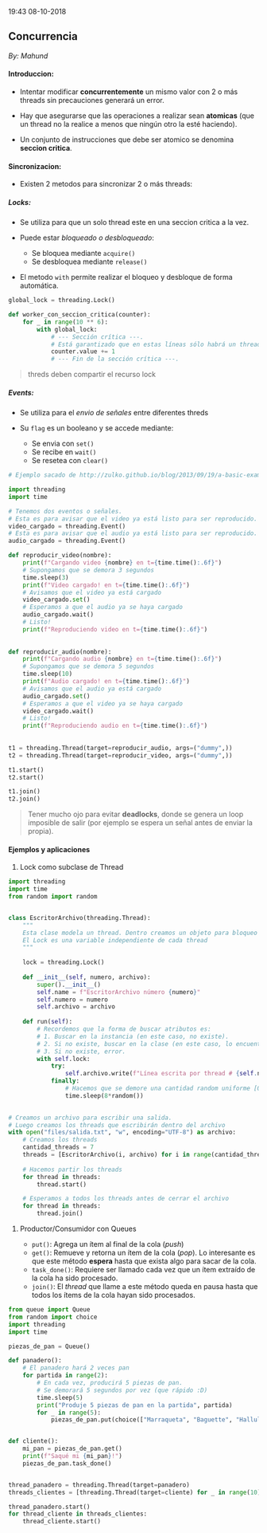 19:43 08-10-2018

## Concurrencia
_By: Mahund_

#### Introduccion:

- Intentar modificar **concurrentemente** un mismo valor con 2 o más threads sin precauciones generará un error.

- Hay que asegurarse que las operaciones a realizar sean **atomicas** (que un thread no la realice a menos que ningún otro la esté haciendo).

- Un conjunto de instrucciones que debe ser atomico se denomina **seccion critica**.

#### Sincronizacion:

- Existen 2 metodos para sincronizar 2 o más threads:

##### Locks:

- Se utiliza para que un solo thread este en una seccion critica a la vez.

- Puede estar *bloqueado o desbloqueado*:
    - Se bloquea mediante `acquire()`
    - Se desbloquea mediante `release()`

- El metodo `with` permite realizar el bloqueo y desbloque de forma automática.

```python
global_lock = threading.Lock()

def worker_con_seccion_critica(counter):
    for _ in range(10 ** 6):
        with global_lock:
            # --- Sección crítica ---. 
            # Está garantizado que en estas líneas sólo habrá un thread a la vez.
            counter.value += 1
            # --- Fin de la sección crítica ---.
```
> threds deben compartir el recurso lock

##### Events:

- Se utiliza para el *envio de señales* entre diferentes threds

- Su `flag` es un booleano y se accede mediante:
    - Se envia con `set()`
    - Se recibe en `wait()`
    - Se resetea con `clear()`

```python
# Ejemplo sacado de http://zulko.github.io/blog/2013/09/19/a-basic-example-of-threads-synchronization-in-python/

import threading
import time

# Tenemos dos eventos o señales.
# Esta es para avisar que el video ya está listo para ser reproducido.
video_cargado = threading.Event()
# Esta es para avisar que el audio ya está listo para ser reproducido.
audio_cargado = threading.Event()

def reproducir_video(nombre):
    print(f"Cargando video {nombre} en t={time.time():.6f}")
    # Supongamos que se demora 3 segundos
    time.sleep(3)
    print(f"Video cargado! en t={time.time():.6f}")
    # Avisamos que el video ya está cargado
    video_cargado.set()
    # Esperamos a que el audio ya se haya cargado
    audio_cargado.wait()
    # Listo!
    print(f"Reproduciendo video en t={time.time():.6f}")
    
    
def reproducir_audio(nombre):
    print(f"Cargando audio {nombre} en t={time.time():.6f}")
    # Supongamos que se demora 5 segundos
    time.sleep(10)
    print(f"Audio cargado! en t={time.time():.6f}")
    # Avisamos que el audio ya está cargado
    audio_cargado.set()
    # Esperamos a que el video ya se haya cargado
    video_cargado.wait()
    # Listo!
    print(f"Reproduciendo audio en t={time.time():.6f}")
    
    
t1 = threading.Thread(target=reproducir_audio, args=("dummy",))
t2 = threading.Thread(target=reproducir_video, args=("dummy",))

t1.start()
t2.start()

t1.join()
t2.join()
```
> Tener mucho ojo para evitar **deadlocks**, donde se genera un loop imposible de salir (por ejemplo se espera un señal antes de enviar la propia).

#### Ejemplos y aplicaciones

1. Lock como subclase de Thread

```python
import threading
import time
from random import random


class EscritorArchivo(threading.Thread):
    """
    Esta clase modela un thread. Dentro creamos un objeto para bloqueo dentro de la clase. 
    El Lock es una variable independiente de cada thread
    """
    
    lock = threading.Lock()
    
    def __init__(self, numero, archivo):
        super().__init__()
        self.name = f"EscritorArchivo número {numero}"
        self.numero = numero
        self.archivo = archivo
    
    def run(self):
        # Recordemos que la forma de buscar atributos es:
        # 1. Buscar en la instancia (en este caso, no existe).
        # 2. Si no existe, buscar en la clase (en este caso, lo encuentra).
        # 3. Si no existe, error.
        with self.lock:
            try:
                self.archivo.write(f"Línea escrita por thread # {self.numero}\n")
            finally:
                # Hacemos que se demore una cantidad random uniforme [0, 1)
                time.sleep(8*random())
                

# Creamos un archivo para escribir una salida. 
# Luego creamos los threads que escribirán dentro del archivo
with open("files/salida.txt", "w", encoding="UTF-8") as archivo:
    # Creamos los threads
    cantidad_threads = 7
    threads = [EscritorArchivo(i, archivo) for i in range(cantidad_threads)]
    
    # Hacemos partir los threads
    for thread in threads:
        thread.start()

    # Esperamos a todos los threads antes de cerrar el archivo
    for thread in threads:
        thread.join()
```

1. Productor/Consumidor con Queues

    - `put()`: Agrega un ítem al final de la cola (_push_)
    - `get()`: Remueve y retorna un ítem de la cola (_pop_). Lo interesante es que este método **espera** hasta que exista algo para sacar de la cola.
    - `task_done()`: Requiere ser llamado cada vez que un ítem extraído de la cola ha sido procesado.
    - `join()`: El _thread_ que llame a este método queda en pausa hasta que todos los ítems de la cola hayan sido procesados.

```python
from queue import Queue
from random import choice
import threading
import time

piezas_de_pan = Queue()

def panadero():
    # El panadero hará 2 veces pan
    for partida in range(2):
        # En cada vez, producirá 5 piezas de pan.
        # Se demorará 5 segundos por vez (que rápido :D)
        time.sleep(5)
        print("Produje 5 piezas de pan en la partida", partida)
        for _ in range(5):
            piezas_de_pan.put(choice(["Marraqueta", "Baguette", "Hallulla"]))


def cliente():
    mi_pan = piezas_de_pan.get()
    print(f"Saqué mi {mi_pan}!")
    piezas_de_pan.task_done()


thread_panadero = threading.Thread(target=panadero)
threads_clientes = [threading.Thread(target=cliente) for _ in range(10)]

thread_panadero.start()
for thread_cliente in threads_clientes:
    thread_cliente.start()
```